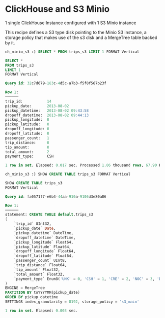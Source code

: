# ClickHouse and S3 Minio

1 single ClickHouse Instance configured with 1 S3 Minio instance

This recipe defines a S3 type disk pointing to the Minio S3 instance, a storage policy that makes use of the s3 disk and a MergeTree table backed by it.

```sql
ch_minio_s3 :) SELECT * FROM trips_s3 LIMIT 1 FORMAT Vertical

SELECT *
FROM trips_s3
LIMIT 1
FORMAT Vertical

Query id: 32c7d679-183c-4d5c-a7b3-f5f0f567b23f

Row 1:
──────
trip_id:           14
pickup_date:       2013-08-02
pickup_datetime:   2013-08-02 09:43:58
dropoff_datetime:  2013-08-02 09:44:13
pickup_longitude:  0
pickup_latitude:   0
dropoff_longitude: 0
dropoff_latitude:  0
passenger_count:   1
trip_distance:     0
tip_amount:        0
total_amount:      2
payment_type:      CSH

1 row in set. Elapsed: 0.017 sec. Processed 1.06 thousand rows, 67.90 KB (61.98 thousand rows/s., 3.97 MB/s.)

ch_minio_s3 :) SHOW CREATE TABLE trips_s3 FORMAT Vertical

SHOW CREATE TABLE trips_s3
FORMAT Vertical

Query id: fa0571f7-e6b4-44aa-910a-9106d3e80a86

Row 1:
──────
statement: CREATE TABLE default.trips_s3
(
    `trip_id` UInt32,
    `pickup_date` Date,
    `pickup_datetime` DateTime,
    `dropoff_datetime` DateTime,
    `pickup_longitude` Float64,
    `pickup_latitude` Float64,
    `dropoff_longitude` Float64,
    `dropoff_latitude` Float64,
    `passenger_count` UInt8,
    `trip_distance` Float64,
    `tip_amount` Float32,
    `total_amount` Float32,
    `payment_type` Enum8('UNK' = 0, 'CSH' = 1, 'CRE' = 2, 'NOC' = 3, 'DIS' = 4)
)
ENGINE = MergeTree
PARTITION BY toYYYYMM(pickup_date)
ORDER BY pickup_datetime
SETTINGS index_granularity = 8192, storage_policy = 's3_main'

1 row in set. Elapsed: 0.003 sec.
```
